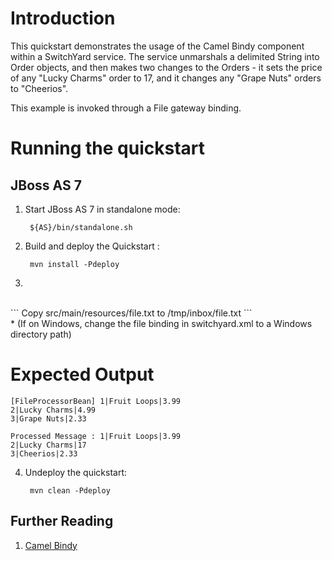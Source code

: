 Introduction
============
This quickstart demonstrates the usage of the Camel Bindy component within a
SwitchYard service.  The service unmarshals a delimited String into Order
objects, and then makes two changes to the Orders - it sets the
price of any "Lucky Charms" order to 17, and it changes any "Grape Nuts" 
orders to "Cheerios".

This example is invoked through a File gateway binding. 

Running the quickstart
======================

JBoss AS 7
----------
1. Start JBoss AS 7 in standalone mode:

        ${AS}/bin/standalone.sh

2. Build and deploy the Quickstart :

        mvn install -Pdeploy

3. 
<br/>
```
           Copy src/main/resources/file.txt to /tmp/inbox/file.txt  
```
<br/>
* (If on Windows, change the file binding in switchyard.xml to a Windows directory path)


Expected Output
===============
```
[FileProcessorBean] 1|Fruit Loops|3.99
2|Lucky Charms|4.99
3|Grape Nuts|2.33

Processed Message : 1|Fruit Loops|3.99
2|Lucky Charms|17
3|Cheerios|2.33
```

4. Undeploy the quickstart:

        mvn clean -Pdeploy

## Further Reading

1. [Camel Bindy](http://camel.apache.org/bindy.html)
